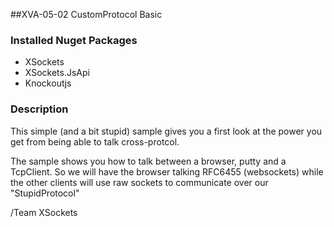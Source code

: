 ##XVA-05-02 CustomProtocol Basic

### Installed Nuget Packages

- XSockets
- XSockets.JsApi
- Knockoutjs

### Description

This simple (and a bit stupid) sample gives you a first look at the power you get from being able to talk cross-protcol.

The sample shows you how to talk between a browser, putty and a TcpClient.
So we will have the browser talking RFC6455 (websockets) while the other clients will use raw sockets to communicate over our "StupidProtocol"

/Team XSockets


